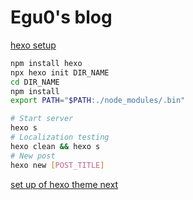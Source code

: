 # Egu0's blog

[hexo setup](https://hexo.io/docs/)

```sh
npm install hexo
npx hexo init DIR_NAME
cd DIR_NAME
npm install
export PATH="$PATH:./node_modules/.bin"

# Start server
hexo s
# Localization testing
hexo clean && hexo s
# New post
hexo new [POST_TITLE]
```

[set up of hexo theme next](https://theme-next.js.org/docs/getting-started/)
